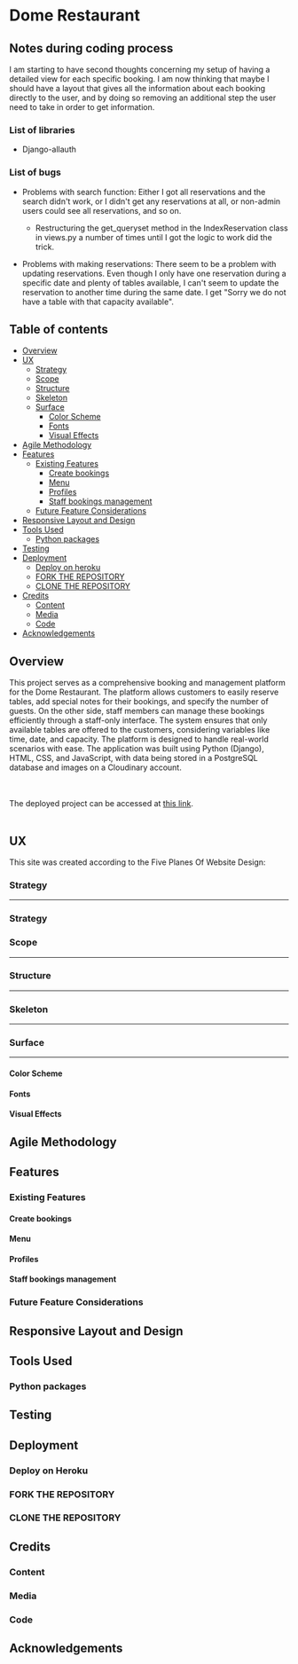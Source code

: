 # Dome Restaurant 



## Notes during coding process

I am starting to have second thoughts concerning my setup of having a detailed view for each specific booking. I am now thinking that maybe I should have a layout that gives all the information about each booking directly to the user, and by doing so removing an additional step the user need to take in order to get information.

### List of libraries

- Django-allauth 

### List of bugs

- Problems with search function: Either I got all reservations and the search didn't work, or I didn't get any reservations at all, or non-admin users could see all reservations, and so on.

    - Restructuring the get_queryset method in the IndexReservation class in views.py a number of times until I got the logic to work did the trick.

- Problems with making reservations: There seem to be a problem with updating reservations. Even though I only have one reservation during a specific date and plenty of tables available, I can't seem to update the reservation to another time during the same date. I get "Sorry we do not have a table with that capacity available".


## Table of contents
  * [Overview](#overview)
  * [UX](#ux)
    + [Strategy](#strategy)
    + [Scope](#scope-hr-)
    + [Structure](#structure-hr-)
    + [Skeleton](#skeleton-hr-)
    + [Surface](#surface-hr-)
      - [Color Scheme](#color-scheme)
      - [Fonts](#fonts)
      - [Visual Effects](#visual-effects)
  * [Agile Methodology](#agile-methodology)
  * [Features](#features)
    + [Existing Features](#existing-features)
      - [Create bookings](#create-bookings)
      - [Menu](#menu)
      - [Profiles](#profiles)
      - [Staff bookings management](#staff-bookings-management)
    + [Future Feature Considerations](#future-feature-considerations)
  * [Responsive Layout and Design](#responsive-layout-and-design)
  * [Tools Used](#tools-used)
    + [Python packages](#python-packages)
  * [Testing](#testing)
  * [Deployment](#deployment)
    + [Deploy on heroku](#deploy-on-heroku)
    + [FORK THE REPOSITORY](#fork-the-repository)
    + [CLONE THE REPOSITORY](#clone-the-repository)
  * [Credits](#credits)
    + [Content](#content)
    + [Media](#media)
    + [Code](#code)
  * [Acknowledgements](#acknowledgements)

## Overview

This project serves as a comprehensive booking and management platform for the Dome Restaurant. The platform allows customers to easily reserve tables, add special notes for their bookings, and specify the number of guests. On the other side, staff members can manage these bookings efficiently through a staff-only interface. The system ensures that only available tables are offered to the customers, considering variables like time, date, and capacity. The platform is designed to handle real-world scenarios with ease. The application was built using Python (Django), HTML, CSS, and JavaScript, with data being stored in a PostgreSQL database and images on a Cloudinary account.

<br><br>
The deployed project can be accessed at [this link](https://dome-restaurant-hero-9071346b8ec2.herokuapp.com/).
<br><br>

## UX
This site was created according to the Five Planes Of Website Design:<br>
### Strategy<hr>


### Strategy

### Scope

<hr>

### Structure

<hr>

### Skeleton

<hr>

### Surface

<hr>

#### Color Scheme

#### Fonts

#### Visual Effects

## Agile Methodology

## Features

### Existing Features

#### Create bookings

#### Menu

#### Profiles

#### Staff bookings management

### Future Feature Considerations

## Responsive Layout and Design

## Tools Used

### Python packages

## Testing

## Deployment

### Deploy on Heroku

### FORK THE REPOSITORY

### CLONE THE REPOSITORY

## Credits

### Content

### Media

### Code

## Acknowledgements
